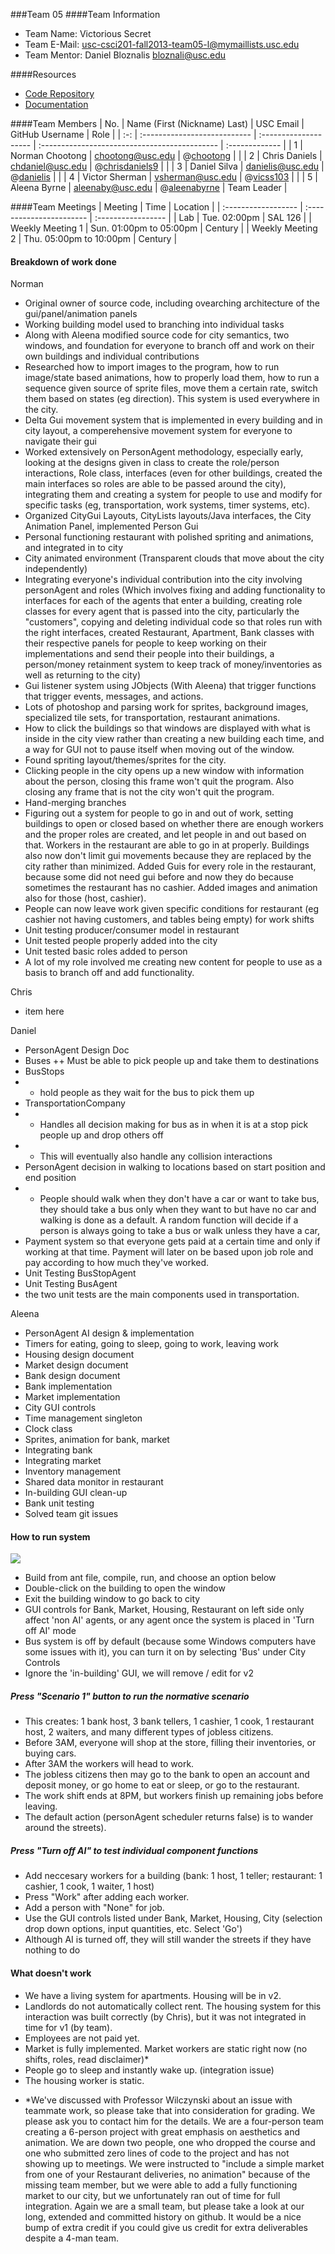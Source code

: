 ###Team 05
####Team Information

  + Team Name: Victorious Secret
  + Team E-Mail: usc-csci201-fall2013-team05-l@mymaillists.usc.edu
  + Team Mentor: Daniel Bloznalis <bloznali@usc.edu>

####Resources

  + [Code Repository](https://github.com/usc-csci201-fall2013/team05)
  + [Documentation](https://github.com/usc-csci201-fall2013/team05/wiki)

####Team Members
| No. | Name (First (Nickname) Last) |       USC Email       |                GitHub Username                     |      Role      |
| :-: | :--------------------------- | :-------------------- | :--------------------------------------------      | :------------- |
|  1  | Norman Chootong              | chootong@usc.edu      | @[chootong](https://github.com/chootong)           |                |
|  2  | Chris Daniels                | chdaniel@usc.edu      | @[chrisdaniels9](https://github.com/chrisdaniels9) |                |
|  3  | Daniel Silva                 | danielis@usc.edu      | @[danielis](https://github.com/danielis)           |                |
|  4  | Victor Sherman               | vsherman@usc.edu      | @[vicss103](https://github.com/vicss)              |                |
|  5  | Aleena Byrne                 | aleenaby@usc.edu      | @[aleenabyrne](https://github.com/aleenabyrne)     |   Team Leader  |

####Team Meetings
|       Meeting       |           Time           |      Location      |
| :------------------ | :----------------------- | :----------------- |
| Lab                 | Tue. 02:00pm             | SAL 126            |
| Weekly Meeting 1    | Sun. 01:00pm to 05:00pm  | Century            |
| Weekly Meeting 2    | Thu. 05:00pm to 10:00pm  | Century            |

#### Breakdown of work done
Norman
* Original owner of source code, including ovearching architecture of the gui/panel/animation panels
* Working building model used to branching into individual tasks
* Along with Aleena modified source code for city semantics, two windows, and foundation for everyone to branch off and work on their own buildings and individual contributions
* Researched how to import images to the program, how to run image/state based animations, how to properly load them, how to run a sequence given source of sprite files, move them a certain rate, switch them based on states (eg direction). This system is used everywhere in the city.
* Delta Gui movement system that is implemented in every building and in city layout, a comperehensive movement system for everyone to navigate their gui
* Worked extensively on PersonAgent methodology, especially early, looking at the designs given in class to create the role/person interactions, Role class, interfaces (even for other buildings, created the main interfaces so roles are able to be passed around the city), integrating them and creating a system for people to use and modify for specific tasks (eg, transportation, work systems, timer systems, etc).
* Organized CityGui Layouts, CityLists layouts/Java interfaces, the City Animation Panel, implemented Person Gui
* Personal functioning restaurant with polished spriting and animations, and integrated in to city
* City animated environment (Transparent clouds that move about the city independently)
* Integrating everyone's individual contribution into the city involving personAgent and roles (Which involves fixing and adding functionality to interfaces for each of the agents that enter a building, creating role classes for every agent that is passed into the city, particularly the "customers", copying and deleting individual code so that roles run with the right interfaces, created Restaurant, Apartment, Bank classes with their respective panels for people to keep working on their implementations and send their people into their buildings, a person/money retainment system to keep track of money/inventories as well as returning to the city)
* Gui listener system using JObjects (With Aleena) that trigger functions that trigger events, messages, and actions.
* Lots of photoshop and parsing work for sprites, background images, specialized tile sets, for transportation, restaurant animations.
* How to click the buildings so that windows are displayed with what is inside in the city view rather than creating a new building each time, and a way for GUI not to pause itself when moving out of the window.
* Found spriting layout/themes/sprites for the city.
* Clicking people in the city opens up a new window with information about the person, closing this frame won't quit the program. Also closing any frame that is not the city won't quit the program.
* Hand-merging branches
* Figuring out a system for people to go in and out of work, setting buildings to open or closed based on whether there are enough workers and the proper roles are created, and let people in and out based on that. Workers in the restaurant are able to go in at properly. Buildings also now don't limit gui movements because they are replaced by the city rather than minimized. Added Guis for every role in the restaurant, because some did not need gui before and now they do because sometimes the restaurant has no cashier. Added images and animation also for those (host, cashier).
* People can now leave work given specific conditions for restaurant (eg cashier not having customers, and tables being empty) for work shifts
* Unit testing producer/consumer model in restaurant
* Unit tested people properly added into the city
* Unit tested basic roles added to person
* A lot of my role involved me creating new content for people to use as a basis to branch off and add functionality.

Chris
  + item here

Daniel 
  + PersonAgent Design Doc
  + Buses
  ++ Must be able to pick people up and take them to destinations
  + BusStops
  + + hold people as they wait for the bus to pick them up
  + TransportationCompany
  + + Handles all decision making for bus as in when it is at a stop pick people up and drop others off
  + + This will eventually also handle any collision interactions
  + PersonAgent decision in walking to locations based on start position and end position
  + + People should walk when they don't have a car or want to take bus, they should take a bus only when they want to but have no car and walking is done as a default. A random function will decide if a person is always going to take a bus or walk unless they have a car,
  + Payment system so that everyone gets paid at a certain time and only if working at that time. Payment will later on be based upon job role and pay according to how much they've worked.
  + Unit Testing BusStopAgent
  + Unit Testing BusAgent
  + the two unit tests are the main components used in transportation.

Aleena
  + PersonAgent AI design & implementation
  + Timers for eating, going to sleep, going to work, leaving work
  + Housing design document
  + Market design document
  + Bank design document
  + Bank implementation
  + Market implementation
  + City GUI controls
  + Time management singleton
  + Clock class
  + Sprites, animation for bank, market
  + Integrating bank
  + Integrating market 
  + Inventory management
  + Shared data monitor in restaurant
  + In-building GUI clean-up
  + Bank unit testing
  + Solved team git issues


#### How to run system
![](http://i.imgur.com/bKOvnio.png)
  + Build from ant file, compile, run, and choose an option below
  + Double-click on the building to open the window
  + Exit the building window to go back to city
  + GUI controls for Bank, Market, Housing, Restaurant on left side only affect 'non AI' agents, or any agent once the system is placed in 'Turn off AI' mode
  + Bus system is off by default (because some Windows computers have some issues with it), you can turn it on by selecting 'Bus' under City Controls
  + Ignore the 'in-building' GUI, we will remove / edit for v2

##### Press "Scenario 1" button to run the normative scenario
  + This creates: 1 bank host, 3 bank tellers, 1 cashier, 1 cook, 1 restaurant host, 2 waiters, and many different types of jobless citizens.
  + Before 3AM, everyone will shop at the store, filling their inventories, or buying cars. 
  + After 3AM the workers will head to work. 
  + The jobless citizens then may go to the bank to open an account and deposit money, or go home to eat or sleep, or go to the restaurant. 
  + The work shift ends at 8PM, but workers finish up remaining jobs before leaving. 
  + The default action (personAgent scheduler returns false) is to wander around the streets).

##### Press "Turn off AI" to test individual component functions
  + Add neccesary workers for a building (bank: 1 host, 1 teller; restaurant: 1 cashier, 1 cook, 1 waiter, 1 host)
  + Press "Work" after adding each worker.
  + Add a person with "None" for job. 
  + Use the GUI controls listed under Bank, Market, Housing, City (selection drop down options, input quantities, etc. Select 'Go')
  + Although AI is turned off, they will still wander the streets if they have nothing to do

#### What doesn't work
  + We have a living system for apartments. Housing will be in v2.
  + Landlords do not automatically collect rent. The housing system for this interaction was built correctly (by Chris), but it was not integrated in time for v1 (by team).
  + Employees are not paid yet.
  + Market is fully implemented. Market workers are static right now (no shifts, roles, read disclaimer)*
  + People go to sleep and instantly wake up. (integration issue)
  + The housing worker is static.


* *We've discussed with Professor Wilczynski about an issue with teammate work, so please take that into consideration for grading. We please ask you to contact him for the details. We are a four-person team creating a 6-person project with great emphasis on aesthetics and animation. We are down two people, one who dropped the course and one who submitted zero lines of code to the project and has not showing up to meetings. We were instructed to "include a simple market from one of your Restaurant deliveries, no animation" because of the missing team member, but we were able to add a fully functioning market to our city, but we unfortunately ran out of time for full integration. Again we are a small team, but please take a look at our long, extended and committed history on github. It would be a nice bump of extra credit if you could give us credit for extra deliverables despite a 4-man team.
